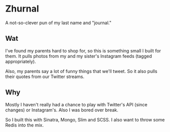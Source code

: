 Zhurnal
====

A not-so-clever pun of my last name and "journal."

Wat
---

I've found my parents hard to shop for, so this is something small I built for them. It pulls photos from my and my sister's Instagram feeds (tagged appropriately).

Also, my parents say a lot of funny things that we'll tweet. So it also pulls their quotes from our Twitter streams.

Why
---

Mostly I haven't really had a chance to play with Twitter's API (since changes) or Instagram's. Also I was bored over break.

So I built this with Sinatra, Mongo, Slim and SCSS. I also want to throw some Redis into the mix.
